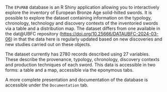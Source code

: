 The `EPoMAB` database is an R Shiny application allowing you to interactively explore the inventory of European Bronze Age solid-hilted swords. It is possible to explore the dataset containing information on the typology, chronology, technology and discovery contexts of the inventoried swords via a table and a distribution map. The dataset differs from one available in the dat\@UBFC repository (<https://doi.org/10.25666/DATAUBFC-2024-03-06>) in that the data here is regularly updated based on new discoveries and new studies carried out on these objects.

The dataset currently has 2780 records described using 27 variables. These describe the provenance, typology, chronology, discovery contexts and production techniques of each sword. This data is accessible in two forms: a table and a map, accessible via the eponymous tabs.

A more complete presentation and documentation of the database is accessible under the `Documentation` tab.